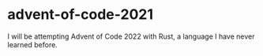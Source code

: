 # advent-of-code-2021
I will be attempting Advent of Code 2022 with Rust, a language I have never learned before.
